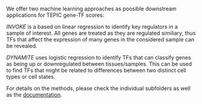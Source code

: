We offer two machine learning approaches as poosible downstream applications for TEPIC gene-TF scores:

*INVOKE* is a based on linear regression to identify key regulators in a sample of interest. All genes are treated
as they are regulated similiary, thus TFs that affect the expression of many genes in the considered sample can be revealed. 

*DYNAMITE* uses logistic regression to identify TFs that can classify genes as being up or downregulated between tissues/samples. 
This can be used to find TFs that might be related to differences between two distinct cell types or cell states. 

For details on the methods, please check the individual subfolders as well as the [documentation](/docs/Description.pdf).
